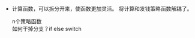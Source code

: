- 计算函数，可以拆分开来，使函数更加灵活。
    将计算和发钱策略函数解耦了。        

    n个策略函数         
    如何干掉分支？if else switch        
    